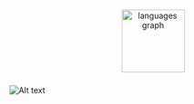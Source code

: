 ###

<div align="center">
  <img src="https://github-readme-stats.vercel.app/api/top-langs?username=lingyundai&locale=en&hide_title=true&layout=compact&card_width=320&langs_count=3&theme=nord&hide_border=true&order=2" height="111" alt="languages graph"  />
</div>

###

![Alt text](https://spotify-recently-played-readme.vercel.app/api?user=22habhfpwz2pizmrwrx2hfypy)

###
